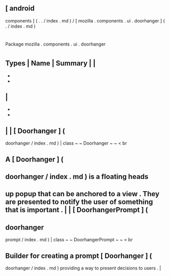 [
android
-
components
]
(
.
.
/
index
.
md
)
/
[
mozilla
.
components
.
ui
.
doorhanger
]
(
.
/
index
.
md
)
#
#
Package
mozilla
.
components
.
ui
.
doorhanger
#
#
#
Types
|
Name
|
Summary
|
|
-
-
-
|
-
-
-
|
|
[
Doorhanger
]
(
-
doorhanger
/
index
.
md
)
|
class
~
~
Doorhanger
~
~
<
br
>
A
[
Doorhanger
]
(
-
doorhanger
/
index
.
md
)
is
a
floating
heads
-
up
popup
that
can
be
anchored
to
a
view
.
They
are
presented
to
notify
the
user
of
something
that
is
important
.
|
|
[
DoorhangerPrompt
]
(
-
doorhanger
-
prompt
/
index
.
md
)
|
class
~
~
DoorhangerPrompt
~
~
<
br
>
Builder
for
creating
a
prompt
[
Doorhanger
]
(
-
doorhanger
/
index
.
md
)
providing
a
way
to
present
decisions
to
users
.
|
